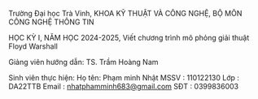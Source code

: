 Trường Đại học Trà Vinh,
KHOA KỸ THUẬT VÀ CÔNG NGHỆ,
BỘ MÔN CÔNG NGHỆ THÔNG TIN

HỌC KỲ I, NĂM HỌC 2024-2025,
Viết chương trình mô phỏng giải thuật Floyd Warshall

Giảng viên hướng dẫn:
TS. Trầm Hoàng Nam


Sinh viên thực hiện:
Họ tên: Phạm minh Nhật
MSSV  : 110122130
Lớp   : DA22TTB
Email : nhatphamminh683@gmail.com
SĐT   : 0399836003
